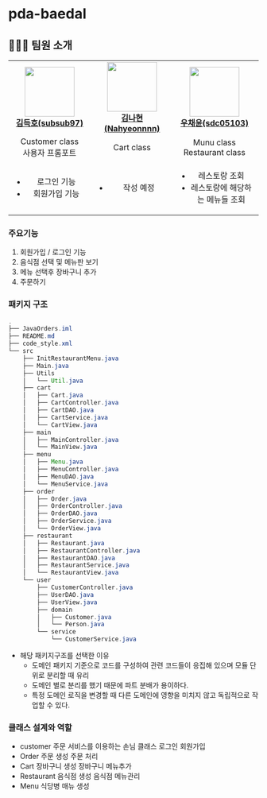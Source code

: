 # pda-baedal

## 👩🏻‍💻 팀원 소개
<table>
    <tr align="center">
        <td style="min-width: 150px;">
            <a href="https://github.com/subsub97">
              <img src="https://github.com/subsub97.png" width="100">
              <br />
              <b>김득호(subsub97)</b>
            </a> 
        </td>
        <td style="min-width: 150px;">
            <a href="https://github.com/Nahyeonnnn">
              <img src="https://github.com/Nahyeonnnn.png" width="100">
              <br/>
              <b>김나현(Nahyeonnnn)</b>
            </a> 
        </td>
        <td style="min-width: 150px;">
            <a href="https://github.com/sdc05103">
              <img src="https://github.com/sdc05103.png" width="100">
              <br />
              <b>우채윤(sdc05103)</b>
            </a> 
        </td>
        <td style="min-width: 150px;">
            <a href="https://github.com/yoonjaeuk">
              <img src="https://github.com/yoonjaeuk.png" width="100">
              <br />
              <b>윤재욱(yoonjaewuk)</b>
            </a> 
        </td>
        <td style="min-width: 150px;">
            <a href="https://github.com/sooyeon-kr">
              <img src="https://github.com/sooyeon-kr.png" width="100">
              <br />
              <b>오수연(sooyeon-kr)</b>
            </a> 
        </td>
        <td style="min-width: 150px;">
            <a href="https://github.com/JaeIn1">
              <img src="https://github.com/JaeIn1.png" width="100">
              <br/>
              <b>이재인(JaeIn1)</b>
            </a> 
        </td>
    </tr>
    <tr align="center">
        <td style="min-width: 150px;">
           Customer class
           <br>
          사용자 프롬포트
        </td>
        <td style="min-width: 150px;">
            Cart class
        </td>
        <td style="min-width: 150px;">
             Munu class
            <br>
             Restaurant class
        </td>
        <td style="min-width: 150px;">
           Customer class
            <br>
          사용자 프롬포트
        </td>
        </td>
        <td style="min-width: 150px;">
             Munu class
            <br>
             Restaurant class
        </td>
        <td style="min-width: 150px;">
            Order Class
        </td>
    </tr>
  <tr align="center">
        <td style="min-width: 150px;">
            <ul>
              <li>로그인 기능</li>
              <li>회원가입 기능</li>
            </ul>
        </td>
        <td style="min-width: 150px;">
            <ul>
                <li>작성 예정</li>
            </ul>
        </td>
        <td style="min-width: 150px;">
            <ul>
              <li>레스토랑 조회</li>
              <li>레스토랑에 해당하는 메뉴들 조회</li>
            </ul>
        </td>
        <td style="min-width: 150px;">
            <ul>
                <li>작성 예정</li>
            </ul>
        </td>
        <td style="min-width: 150px;">
            <ul>
              <li>작성 예정</li>
            </ul>
        </td>
        <td style="min-width: 150px;">
            <ul>
                <li>주문 기능</li>
            </ul>
        </td>
    </tr>
</table>

### 주요기능
1. 회원가입 / 로그인 기능
2. 음식점 선택 및 메뉴판 보기
3. 메뉴 선택후 장바구니 추가
4. 주문하기

### 패키지 구조
```java
.
├── JavaOrders.iml
├── README.md
├── code_style.xml
└── src
    ├── InitRestaurantMenu.java
    ├── Main.java
    ├── Utils
    │   └── Util.java
    ├── cart
    │   ├── Cart.java
    │   ├── CartController.java
    │   ├── CartDAO.java
    │   ├── CartService.java
    │   └── CartView.java
    ├── main
    │   ├── MainController.java
    │   └── MainView.java
    ├── menu
    │   ├── Menu.java
    │   ├── MenuController.java
    │   ├── MenuDAO.java
    │   └── MenuService.java
    ├── order
    │   ├── Order.java
    │   ├── OrderController.java
    │   ├── OrderDAO.java
    │   ├── OrderService.java
    │   └── OrderView.java
    ├── restaurant
    │   ├── Restaurant.java
    │   ├── RestaurantController.java
    │   ├── RestaurantDAO.java
    │   ├── RestaurantService.java
    │   └── RestaurantView.java
    └── user
        ├── CustomerController.java
        ├── UserDAO.java
        ├── UserView.java
        ├── domain
        │   ├── Customer.java
        │   └── Person.java
        └── service
            └── CustomerService.java
```
* 해당 패키지구조를 선택한 이유
  * 도메인 패키지 기준으로 코드를 구성하여 관련 코드들이 응집해 있으며 모듈 단위로 분리할 때 유리
  * 도메인 별로 분리를 했기 때문에 파트 분배가 용이하다.
  * 특정 도메인 로직을 변경할 때 다른 도메인에 영향을 미치지 않고 독립적으로 작업할 수 있다.

 ### 클래스 설계와 역할
 
* customer
  주문 서비스를 이용하는 손님 클래스
  로그인
  회원가입
* Order
  주문 생성
  주문 처리
* Cart
  장바구니 생성
  장바구니 메뉴추가
* Restaurant
  음식점 생성
  음식점 메뉴관리
* Menu
  식당병 매뉴 생성

